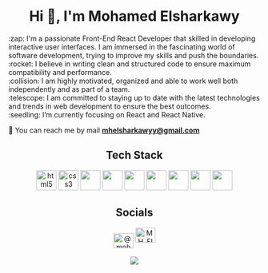 <h1 align="center">Hi 👋, I'm Mohamed Elsharkawy</h1>

<p>:zap: I'm a passionate Front-End React Developer that skilled in developing interactive user interfaces. I am immersed in the fascinating world of software development, trying to improve my skills and push the boundaries. <br>
:rocket: I believe in writing clean and structured code to ensure maximum compatibility and performance. <br>
:collision: I am highly motivated, organized and able to work well both independently and as part of a team. <br>
:telescope: I am committed to staying up to date with the latest technologies and trends in web development to ensure the best outcomes. <br>
:seedling: I’m currently focusing on React and React Native. </p>

📧 You can reach me by mail **mhelsharkawyy@gmail.com**




<p align="center">
<h2 align="center">Tech Stack</h2>

<p align="center">
<img src="https://cdn.jsdelivr.net/gh/devicons/devicon/icons/html5/html5-original.svg" alt="html5" width="40" height="40"/>
<img src="https://cdn.jsdelivr.net/gh/devicons/devicon/icons/css3/css3-original.svg" alt="css3" width="40" height="40"/> 
<img src="https://cdn.jsdelivr.net/gh/devicons/devicon/icons/javascript/javascript-original.svg" width="40" height="40" />
<img src="https://cdn.jsdelivr.net/gh/devicons/devicon/icons/typescript/typescript-original.svg" width="40" height="40"/>
<img src="https://cdn.jsdelivr.net/gh/devicons/devicon/icons/react/react-original.svg" width="40" height="40"/>
<img src="https://cdn.jsdelivr.net/gh/devicons/devicon/icons/redux/redux-original.svg" width="40" height="40"/>
<img src="https://cdn.jsdelivr.net/gh/devicons/devicon/icons/bootstrap/bootstrap-original.svg" width="40" height="40"/>
<img src="https://cdn.jsdelivr.net/gh/devicons/devicon/icons/sass/sass-original.svg" width="40" height="40"/>
<img src="https://cdn.jsdelivr.net/gh/devicons/devicon/icons/git/git-original.svg" width="40" height="40"/>
</p>
</p>
<h2 align="center">Socials</h2>

<div align="center">
<a href="https://www.linkedin.com/in/mohamed-el-sharkawy-2755b7254/" target="blank"><img align="center" src="https://raw.githubusercontent.com/rahuldkjain/github-profile-readme-generator/master/src/images/icons/Social/linked-in-alt.svg" alt="@mohamed-el-sharkawy-2755b7254" height="30" width="40" /></a>
<a href="https://twitter.com/MH_Elsharkawy" target="blank"><img src="https://raw.githubusercontent.com/rahuldkjain/github-profile-readme-generator/master/src/images/icons/Social/twitter.svg" alt="MH_Elsharkawy" height="30" width="40" /></a> 
</div>
<br>
<div align="center">
  <img src="https://profile-counter.glitch.me/serhatakhan/count.svg?"  />
</div>
